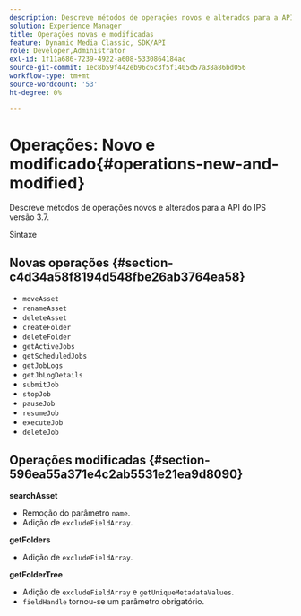 ```yaml
---
description: Descreve métodos de operações novos e alterados para a API do IPS versão 3.7.
solution: Experience Manager
title: Operações novas e modificadas
feature: Dynamic Media Classic, SDK/API
role: Developer,Administrator
exl-id: 1f11a686-7239-4922-a608-5330864184ac
source-git-commit: 1ec8b59f442eb96c6c3f5f1405d57a38a86bd056
workflow-type: tm+mt
source-wordcount: '53'
ht-degree: 0%

---
```


# Operações: Novo e modificado{#operations-new-and-modified}

Descreve métodos de operações novos e alterados para a API do IPS versão 3.7.

Sintaxe

## Novas operações {#section-c4d34a58f8194d548fbe26ab3764ea58}

* `moveAsset`
* `renameAsset`
* `deleteAsset`
* `createFolder`
* `deleteFolder`
* `getActiveJobs`
* `getScheduledJobs`
* `getJobLogs`
* `getJbLogDetails`
* `submitJob`
* `stopJob`
* `pauseJob`
* `resumeJob`
* `executeJob`
* `deleteJob`

## Operações modificadas {#section-596ea55a371e4c2ab5531e21ea9d8090}

**searchAsset**

* Remoção do parâmetro `name`.
* Adição de `excludeFieldArray`.

**getFolders**

* Adição de `excludeFieldArray`.

**getFolderTree**

* Adição de `excludeFieldArray` e `getUniqueMetadataValues`.
* `fieldHandle` tornou-se um parâmetro obrigatório.
